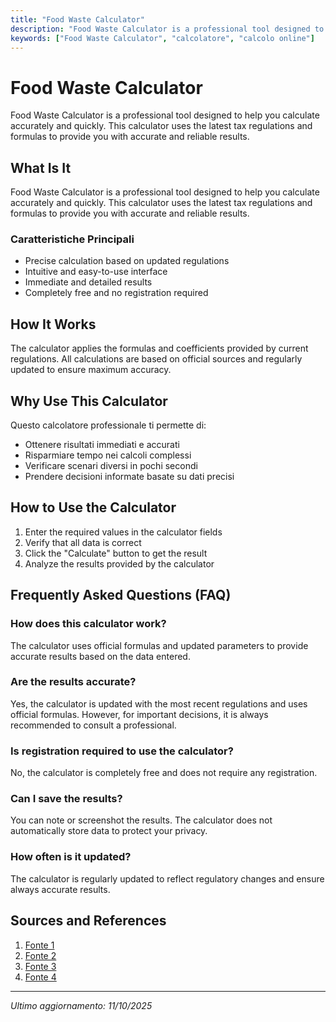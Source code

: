 ```yaml
---
title: "Food Waste Calculator"
description: "Food Waste Calculator is a professional tool designed to help you calculate accurately and quickly. This calculator uses the latest tax regulations and formulas to provide you with accurate and reliable results."
keywords: ["Food Waste Calculator", "calcolatore", "calcolo online"]
---
```


# Food Waste Calculator

Food Waste Calculator is a professional tool designed to help you calculate accurately and quickly. This calculator uses the latest tax regulations and formulas to provide you with accurate and reliable results.

## What Is It

Food Waste Calculator is a professional tool designed to help you calculate accurately and quickly. This calculator uses the latest tax regulations and formulas to provide you with accurate and reliable results.

### Caratteristiche Principali

- Precise calculation based on updated regulations
- Intuitive and easy-to-use interface
- Immediate and detailed results
- Completely free and no registration required

## How It Works

The calculator applies the formulas and coefficients provided by current regulations. All calculations are based on official sources and regularly updated to ensure maximum accuracy.

## Why Use This Calculator

Questo calcolatore professionale ti permette di:

- Ottenere risultati immediati e accurati
- Risparmiare tempo nei calcoli complessi
- Verificare scenari diversi in pochi secondi
- Prendere decisioni informate basate su dati precisi

## How to Use the Calculator

1. Enter the required values in the calculator fields
2. Verify that all data is correct
3. Click the "Calculate" button to get the result
4. Analyze the results provided by the calculator

## Frequently Asked Questions (FAQ)

### How does this calculator work?

The calculator uses official formulas and updated parameters to provide accurate results based on the data entered.

### Are the results accurate?

Yes, the calculator is updated with the most recent regulations and uses official formulas. However, for important decisions, it is always recommended to consult a professional.

### Is registration required to use the calculator?

No, the calculator is completely free and does not require any registration.

### Can I save the results?

You can note or screenshot the results. The calculator does not automatically store data to protect your privacy.

### How often is it updated?

The calculator is regularly updated to reflect regulatory changes and ensure always accurate results.

## Sources and References

1. [Fonte 1](https://foodprintcy.eu/calculator/en/)
2. [Fonte 2](https://explore.kerry.com/food-waste-estimator)
3. [Fonte 3](https://insights-engine.refed.org/impact-calculator)
4. [Fonte 4](https://www.compostnow.org/food-waste-calculator)

---

*Ultimo aggiornamento: 11/10/2025*
